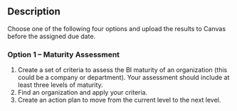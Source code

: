 Description
-----------

Choose one of the following four options and upload the results to
Canvas before the assigned due date.

### Option 1 – Maturity Assessment

1.  Create a set of criteria to assess the BI maturity of an
    organization (this could be a company or department). Your
    assessment should include at least three levels of maturity.
2.  Find an organization and apply your criteria.
3.  Create an action plan to move from the current level to the next
    level.
